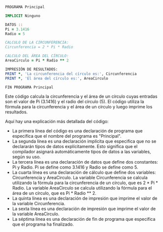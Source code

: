```fortran
PROGRAMA Principal

IMPLICIT Ninguno

DATOS ::
Pi = 3.1416
Radio = 5

CALCULO DE LA CIRCUNFERENCIA:
Circunferencia = 2 * Pi * Radio

CALCULO DEL ÁREA DEL CÍRCULO:
AreaCirculo = Pi * Radio ** 2

IMPRESIÓN DE RESULTADOS:
PRINT *, 'La circunferencia del círculo es:', Circunferencia
PRINT *, 'El área del círculo es:', AreaCirculo

FIN PROGRAMA Principal
```

Este código calcula la circunferencia y el área de un círculo cuyas entradas son el valor de Pi (3.1416) y el radio del círculo (5). El código utiliza la fórmula para la circunferencia y el área de un círculo y luego imprime los resultados.

Aquí hay una explicación más detallada del código:

* La primera línea del código es una declaración de programa que especifica que el nombre del programa es "Principal".
* La segunda línea es una declaración implícita que especifica que no se declararán tipos de datos explícitamente. Esto significa que el compilador asignará automáticamente tipos de datos a las variables, según su uso.
* La tercera línea es una declaración de datos que define dos constantes: Pi y Radio. Pi se define como 3.1416 y Radio se define como 5.
* La cuarta línea es una declaración de cálculo que define dos variables: Circunferencia y AreaCirculo. La variable Circunferencia se calcula utilizando la fórmula para la circunferencia de un círculo, que es 2 * Pi * Radio. La variable AreaCirculo se calcula utilizando la fórmula para el área de un círculo, que es Pi * Radio ** 2.
* La quinta línea es una declaración de impresión que imprime el valor de la variable Circunferencia.
* La sexta línea es una declaración de impresión que imprime el valor de la variable AreaCirculo.
* La séptima línea es una declaración de fin de programa que especifica que el programa ha finalizado.